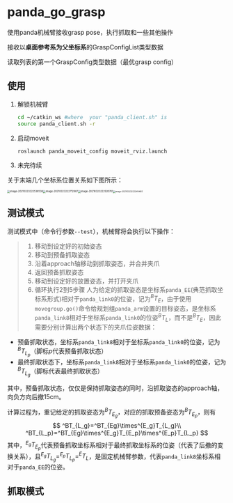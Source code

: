 # panda_go_grasp
使用panda机械臂接收grasp pose，执行抓取和一些其他操作

接收以**桌面参考系为父坐标系**的GraspConfigList类型数据

读取列表的第一个GraspConfig类型数据（最优grasp config）



## 使用

1. 解锁机械臂

   ```bash
   cd ~/catkin_ws #where  your "panda_client.sh" is
   source panda_client.sh -r
   ```

2. 启动moveit

   ```bash
   roslaunch panda_moveit_config moveit_rviz.launch
   ```

3. 未完待续



关于末端几个坐标系位置关系如下图所示：

<img src="/home/wgk/.config/Typora/typora-user-images/image-20210323222536538.png" alt="image-20210323222536538" style="zoom: 40%;" /><img src="/home/wgk/.config/Typora/typora-user-images/image-20210323222712987.png" alt="image-20210323222712987" style="zoom: 40%;" /><img src="/home/wgk/.config/Typora/typora-user-images/image-20210323222920761.png" alt="image-20210323222920761" style="zoom: 40%;" /><img src="/home/wgk/.config/Typora/typora-user-images/image-20210323223249480.png" alt="image-20210323223249480" style="zoom:33%;" />

## 测试模式

测试模式中（命令行参数`--test`），机械臂将会执行以下操作：

> 1. 移动到设定好的初始姿态
> 1. 移动到预备抓取姿态
> 3. 沿着approach轴移动到抓取姿态，并合并夹爪
> 4. 返回预备抓取姿态
> 5. 移动到设定好的放置姿态，并打开夹爪
> 6. 循环执行2到5步骤
人为给定的抓取姿态是坐标系`panda_EE`(典范抓取坐标系形式)相对于`panda_link0`的位姿，记为$^BT_E$，由于使用`movegroup.go()`命令给规划组`panda_arm`设置的目标姿态，是坐标系`panda_link8`相对于坐标系`panda_link0`的位姿$^BT_L$，而不是$^BT_E$，因此需要分别计算出两个状态下的夹爪位姿数据：

- 预备抓取状态，坐标系`panda_link8`相对于坐标系`panda_link0`的位姿，记为$^BT_{L_p}$（脚标$p$代表预备抓取状态）
- 最终抓取状态下，坐标系`panda_link8`相对于坐标系`panda_link0`的位姿，记为$^BT_{L_g}$（脚标代表最终抓取状态）

其中，预备抓取状态，仅仅是保持抓取姿态的同时，沿抓取姿态的approach轴，向负方向后撤15cm。

计算过程为，重记给定的抓取姿态为$^BT_{E_g}$，对应的抓取预备姿态为$^BT_{E_p}$，则有
$$
^BT_{L_g}=^BT_{Eg}\times^{E_g}T_{L_g}\\
^BT_{L_p}=^BT_{Eg}\times^{E_g}T_{E_p}\times^{E_p}T_{L_p}
$$
其中，$^{E_g}T_{E_p}$代表预备抓取坐标系相对于最终抓取坐标系的位姿（代表了后撤的变换关系），且$^{E_g}T_{L_g}=^{E_p}T_{L_p}=^ET_L$，是固定机械臂参数，代表`panda_link8`坐标系相对于`panda_EE`的位姿。



## 抓取模式

